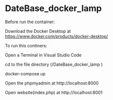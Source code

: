 # DateBase_docker_lamp

Before run the container:

Download the Docker Desktop at https://www.docker.com/products/docker-desktop/


To run this continers:

Open a Terminal in Visual Studio Code

cd to the file directory (/DateBase_docker_lamp
)

docker-compose up

Open the phpmyadmin at http://localhost:8000

Open website(index.php) at http://localhost:8001





